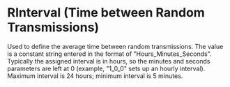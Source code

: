 # RInterval (Time between Random Transmissions)

Used to define the average time between random transmissions. The value is a constant string entered in the format of "Hours_Minutes_Seconds". Typically the assigned interval is in hours, so the minutes and seconds parameters are left at 0 (example, "1_0_0" sets up an hourly interval). Maximum interval is 24 hours; minimum interval is 5 minutes.
